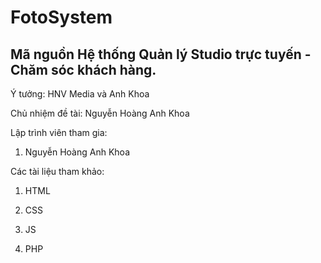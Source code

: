 # FotoSystem

## Mã nguồn Hệ thống Quản lý Studio trực tuyến - Chăm sóc khách hàng.

Ý tưởng:  HNV Media và Anh Khoa

Chủ nhiệm đề tài: Nguyễn Hoàng Anh Khoa

Lập trình viên tham gia:

1. Nguyễn Hoàng Anh Khoa

Các tài liệu tham khảo:

1. HTML

2. CSS

3. JS

4. PHP
